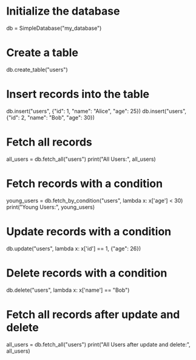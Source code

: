 # Initialize the database
db = SimpleDatabase("my_database")

# Create a table
db.create_table("users")

# Insert records into the table
db.insert("users", {"id": 1, "name": "Alice", "age": 25})
db.insert("users", {"id": 2, "name": "Bob", "age": 30})

# Fetch all records
all_users = db.fetch_all("users")
print("All Users:", all_users)

# Fetch records with a condition
young_users = db.fetch_by_condition("users", lambda x: x['age'] < 30)
print("Young Users:", young_users)

# Update records with a condition
db.update("users", lambda x: x['id'] == 1, {"age": 26})

# Delete records with a condition
db.delete("users", lambda x: x['name'] == "Bob")

# Fetch all records after update and delete
all_users = db.fetch_all("users")
print("All Users after update and delete:", all_users)
